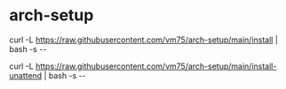 # arch-setup

curl -L https://raw.githubusercontent.com/vm75/arch-setup/main/install | bash -s -- <args>

curl -L https://raw.githubusercontent.com/vm75/arch-setup/main/install-unattend | bash -s -- <args>
